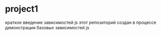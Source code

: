 # project1
краткое введение зависимостей js
этот репозиторий создан в процессе демонстрации базовых зависимостей js
